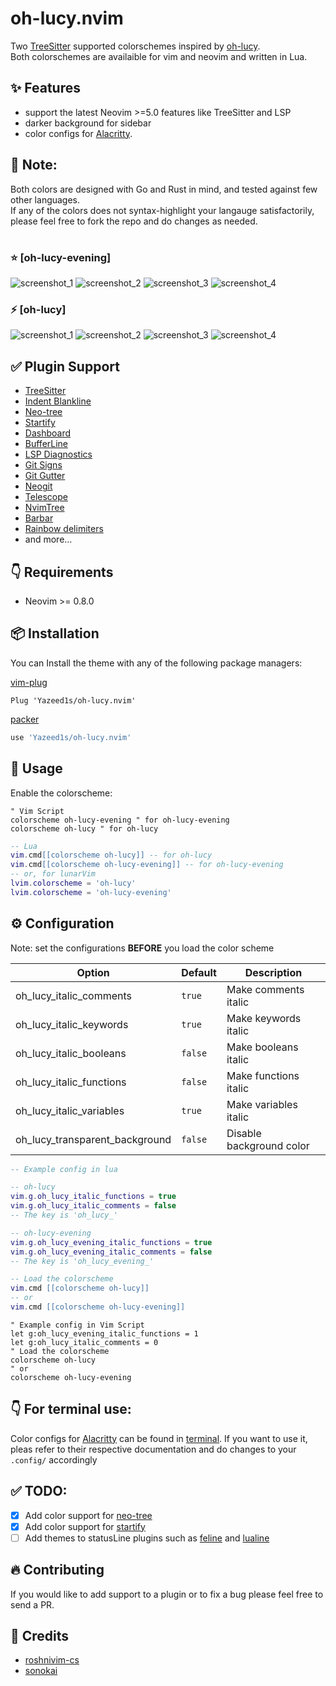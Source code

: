 # oh-lucy.nvim

Two [TreeSitter](https://github.com/nvim-treesitter/nvim-treesitter) supported colorschemes inspired by [oh-lucy](https://github.com/hermitter/oh-lucy-vscode-theme).\
Both colorschemes are availaible for vim and neovim and written in Lua.


## ✨ Features

- support the latest Neovim >=5.0 features like TreeSitter and LSP
- darker background for sidebar
- color configs for [Alacritty](https://github.com/alacritty/alacritty).


## 📌 Note:
Both colors are designed with Go and Rust in mind, and tested against few other languages.\
If any of the colors does not syntax-highlight your langauge satisfactorily, please feel free to fork the repo and do changes as needed.  
#
### ⭐️ [oh-lucy-evening]
   ![screenshot_1](https://github.com/Yazeed1s/oh-lucy.nvim/blob/main/screenshots/oh-lucy-evening--1.png)
   ![screenshot_2](https://github.com/Yazeed1s/oh-lucy.nvim/blob/main/screenshots/oh-lucy-evening--2.png)
   ![screenshot_3](https://github.com/Yazeed1s/oh-lucy.nvim/blob/main/screenshots/oh-lucy-evening--3.png)
   ![screenshot_4](https://github.com/Yazeed1s/oh-lucy.nvim/blob/main/screenshots/oh-lucy-evening--4.png)

### ⚡️ [oh-lucy]
   ![screenshot_1](https://github.com/Yazeed1s/oh-lucy.nvim/blob/main/screenshots/oh-lucy--1.png)
   ![screenshot_2](https://github.com/Yazeed1s/oh-lucy.nvim/blob/main/screenshots/oh-lucy--2.png)
   ![screenshot_3](https://github.com/Yazeed1s/oh-lucy.nvim/blob/main/screenshots/oh-lucy--3.png)
   ![screenshot_4](https://github.com/Yazeed1s/oh-lucy.nvim/blob/main/screenshots/oh-lucy--4.png)


## ✅ Plugin Support

- [TreeSitter](https://github.com/nvim-treesitter/nvim-treesitter)
- [Indent Blankline](https://github.com/lukas-reineke/indent-blankline.nvim)
- [Neo-tree](https://github.com/nvim-neo-tree/neo-tree.nvim)
- [Startify](https://github.com/mhinz/vim-startify)
- [Dashboard](https://github.com/glepnir/dashboard-nvim)
- [BufferLine](https://github.com/akinsho/nvim-bufferline.lua)
- [LSP Diagnostics](https://neovim.io/doc/user/lsp.html)
- [Git Signs](https://github.com/lewis6991/gitsigns.nvim)
- [Git Gutter](https://github.com/airblade/vim-gitgutter)
- [Neogit](https://github.com/TimUntersberger/neogit)
- [Telescope](https://github.com/nvim-telescope/telescope.nvim)
- [NvimTree](https://github.com/kyazdani42/nvim-tree.lua)
- [Barbar](https://github.com/romgrk/barbar.nvim)
- [Rainbow delimiters](https://github.com/hiphish/rainbow-delimiters.nvim)
- and more...

## 👇 Requirements

- Neovim >= 0.8.0

## 📦 Installation

You can Install the theme with any of the following package managers:

[vim-plug](https://github.com/junegunn/vim-plug)

```vim
Plug 'Yazeed1s/oh-lucy.nvim'
```

[packer](https://github.com/wbthomason/packer.nvim)

```lua
use 'Yazeed1s/oh-lucy.nvim'
```

## 🚀 Usage

Enable the colorscheme:

```vim
" Vim Script
colorscheme oh-lucy-evening " for oh-lucy-evening
colorscheme oh-lucy " for oh-lucy
```

```lua
-- Lua
vim.cmd[[colorscheme oh-lucy]] -- for oh-lucy
vim.cmd[[colorscheme oh-lucy-evening]] -- for oh-lucy-evening
-- or, for lunarVim
lvim.colorscheme = 'oh-lucy'
lvim.colorscheme = 'oh-lucy-evening'
```
## ⚙️ Configuration

Note: set the configurations **BEFORE** you load the color scheme

| Option                     | Default   | Description              |
| -------------------------- | --------- | ------------------------ |
| oh_lucy_italic_comments  | `true`    | Make comments italic     |
| oh_lucy_italic_keywords  | `true`   | Make keywords italic     |
| oh_lucy_italic_booleans  | `false`   | Make booleans italic     |
| oh_lucy_italic_functions | `false`   | Make functions italic    |
| oh_lucy_italic_variables | `true`   | Make variables italic    |
| oh_lucy_transparent_background      | `false`   | Disable background color |


```lua
-- Example config in lua

-- oh-lucy
vim.g.oh_lucy_italic_functions = true
vim.g.oh_lucy_italic_comments = false
-- The key is 'oh_lucy_'

-- oh-lucy-evening
vim.g.oh_lucy_evening_italic_functions = true
vim.g.oh_lucy_evening_italic_comments = false
-- The key is 'oh_lucy_evening_'

-- Load the colorscheme
vim.cmd [[colorscheme oh-lucy]]
-- or 
vim.cmd [[colorscheme oh-lucy-evening]]
```

```vim
" Example config in Vim Script
let g:oh_lucy_evening_italic_functions = 1
let g:oh_lucy_italic_comments = 0
" Load the colorscheme
colorscheme oh-lucy
" or 
colorscheme oh-lucy-evening
```

## 👇 For terminal use:
Color configs for [Alacritty](https://github.com/alacritty/alacritty) can be found in [terminal](terminal). If you want to use it, pleas refer to their respective documentation and do changes to your `.config/` accordingly 

## ✅ TODO: 
- [x] Add color support for [neo-tree](https://github.com/nvim-neo-tree/neo-tree.nvim)
- [x] Add color support for [startify](https://github.com/mhinz/vim-startify)
- [ ] Add themes to statusLine plugins such as [feline](https://github.com/feline-nvim/feline.nvim) and [lualine](https://github.com/nvim-lualine/lualine.nvim)

## 🔥 Contributing

If you would like to add support to a plugin or to fix a bug please feel free to send a PR.

## 💐 Credits
- [roshnivim-cs](https://github.com/Abstract-IDE/Abstract-cs)
- [sonokai](https://github.com/sainnhe/sonokai)
